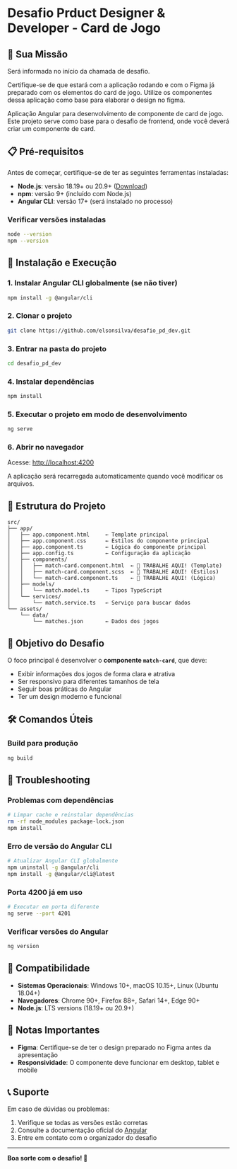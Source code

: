 # Desafio Prduct Designer & Developer - Card de Jogo

## 🎯 Sua Missão

Será informada no início da chamada de desafio.

Certifique-se de que estará com a aplicação rodando e com o Figma já preparado com os elementos do card de jogo. Utilize os componentes dessa aplicação como base para elaborar o design no figma.

Aplicação Angular para desenvolvimento de componente de card de jogo. Este projeto serve como base para o desafio de frontend, onde você deverá criar um componente de card.

## 📋 Pré-requisitos

Antes de começar, certifique-se de ter as seguintes ferramentas instaladas:

- **Node.js**: versão 18.19+ ou 20.9+ ([Download](https://nodejs.org/))
- **npm**: versão 9+ (incluído com Node.js)
- **Angular CLI**: versão 17+ (será instalado no processo)

### Verificar versões instaladas

```bash
node --version
npm --version
```

## 🚀 Instalação e Execução

### 1. Instalar Angular CLI globalmente (se não tiver)

```bash
npm install -g @angular/cli
```

### 2. Clonar o projeto

```bash
git clone https://github.com/elsonsilva/desafio_pd_dev.git
```

### 3. Entrar na pasta do projeto

```bash
cd desafio_pd_dev
```

### 4. Instalar dependências

```bash
npm install
```

### 5. Executar o projeto em modo de desenvolvimento

```bash
ng serve
```

### 6. Abrir no navegador

Acesse: [http://localhost:4200](http://localhost:4200)

A aplicação será recarregada automaticamente quando você modificar os arquivos.

## 📁 Estrutura do Projeto

```
src/
├── app/
│   ├── app.component.html     ← Template principal
│   ├── app.component.css      ← Estilos do componente principal
│   ├── app.component.ts       ← Lógica do componente principal
│   ├── app.config.ts          ← Configuração da aplicação
│   ├── components/
│   │   ├── match-card.component.html  ← 🎯 TRABALHE AQUI! (Template)
│   │   ├── match-card.component.scss  ← 🎯 TRABALHE AQUI! (Estilos)
│   │   └── match-card.component.ts    ← 🎯 TRABALHE AQUI! (Lógica)
│   ├── models/
│   │   └── match.model.ts     ← Tipos TypeScript
│   └── services/
│       └── match.service.ts   ← Serviço para buscar dados
└── assets/
    └── data/
        └── matches.json       ← Dados dos jogos
```

## 🎯 Objetivo do Desafio

O foco principal é desenvolver o **componente `match-card`**, que deve:

- Exibir informações dos jogos de forma clara e atrativa
- Ser responsivo para diferentes tamanhos de tela
- Seguir boas práticas do Angular
- Ter um design moderno e funcional

## 🛠️ Comandos Úteis

### Build para produção

```bash
ng build
```

## 🔧 Troubleshooting

### Problemas com dependências

```bash
# Limpar cache e reinstalar dependências
rm -rf node_modules package-lock.json
npm install
```

### Erro de versão do Angular CLI

```bash
# Atualizar Angular CLI globalmente
npm uninstall -g @angular/cli
npm install -g @angular/cli@latest
```

### Porta 4200 já em uso

```bash
# Executar em porta diferente
ng serve --port 4201
```

### Verificar versões do Angular

```bash
ng version
```

## 📱 Compatibilidade

- **Sistemas Operacionais**: Windows 10+, macOS 10.15+, Linux (Ubuntu 18.04+)
- **Navegadores**: Chrome 90+, Firefox 88+, Safari 14+, Edge 90+
- **Node.js**: LTS versions (18.19+ ou 20.9+)

## 📝 Notas Importantes

- **Figma**: Certifique-se de ter o design preparado no Figma antes da apresentação
- **Responsividade**: O componente deve funcionar em desktop, tablet e mobile

## 📞 Suporte

Em caso de dúvidas ou problemas:

1. Verifique se todas as versões estão corretas
2. Consulte a documentação oficial do [Angular](https://angular.io/docs)
3. Entre em contato com o organizador do desafio

---

**Boa sorte com o desafio! 🚀**
